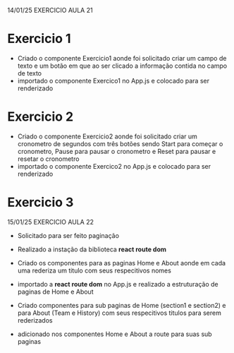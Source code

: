 14/01/25 EXERCICIO AULA 21

# Exercicio 1

- Criado o componente Exercicio1 aonde foi solicitado criar um campo de texto e um botão em que ao ser clicado a informação contida no campo de texto
- importado o componente Exercico1 no App.js e colocado para ser renderizado

# Exercicio 2

- Criado o componente Exercicio2 aonde foi solicitado criar um cronometro de segundos com três botões sendo Start para começar o cronometro, Pause para pausar o cronometro e Reset para pausar e resetar o cronometro
- importado o componente Exercico2 no App.js e colocado para ser renderizado

# Exercicio 3

15/01/25 EXERCICIO AULA 22

- Solicitado para ser feito paginação
- Realizado a instação da biblioteca **react route dom**
- Criado os componentes para as paginas Home e About aonde em cada uma rederiza um titulo com seus respecitivos nomes
- importado a **react route dom** no App.js e realizado a estruturação de paginas de Home e About

- Criado componentes para sub paginas de Home (section1 e section2) e para About (Team e History) com seus respecitivos titulos para serem rederizados
- adicionado nos componentes Home e About a route para suas sub paginas
